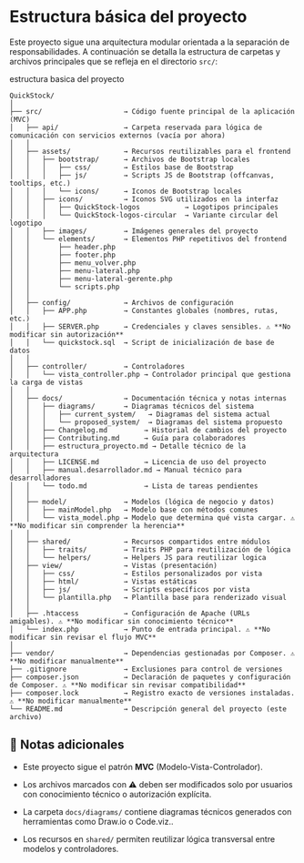 # Estructura básica del proyecto

Este proyecto sigue una arquitectura modular orientada a la separación de responsabilidades. A continuación se detalla la estructura de carpetas y archivos principales que se refleja en el directorio ```src/```:

estructura basica del proyecto 
```
QuickStock/
│
├── src/                    → Código fuente principal de la aplicación (MVC)
│   ├── api/                → Carpeta reservada para lógica de comunicación con servicios externos (vacía por ahora)
│   │
│   ├── assets/             → Recursos reutilizables para el frontend
│   │   ├── bootstrap/      → Archivos de Bootstrap locales
│   │   │   ├── css/        → Estilos base de Bootstrap
│   │   │   ├── js/         → Scripts JS de Bootstrap (offcanvas, tooltips, etc.)
│   │   │   └── icons/      → Iconos de Bootstrap locales   
│   │   ├── icons/          → Iconos SVG utilizados en la interfaz
│   │   │   ├── QuickStock-logos           → Logotipos principales
│   │   │   └── QuickStock-logos-circular  → Variante circular del logotipo
│   │   ├── images/         → Imágenes generales del proyecto
│   │   └── elements/       → Elementos PHP repetitivos del frontend
│   │       ├── header.php
│   │       ├── footer.php
│   │       ├── menu_volver.php
│   │       ├── menu-lateral.php
│   │       ├── menu-lateral-gerente.php
│   │       └── scripts.php
│   │
│   ├── config/             → Archivos de configuración
│   │   ├── APP.php         → Constantes globales (nombres, rutas, etc.)
│   │   ├── SERVER.php      → Credenciales y claves sensibles. ⚠️ **No modificar sin autorización**
│   │   └── quickstock.sql  → Script de inicialización de base de datos
│   │
│   ├── controller/         → Controladores
│   │   └── vista_controller.php → Controlador principal que gestiona la carga de vistas
│   │
│   ├── docs/               → Documentación técnica y notas internas
│   │   ├── diagrams/       → Diagramas técnicos del sistema
│   │   │   ├── current_system/   → Diagramas del sistema actual
│   │   │   └── proposed_system/  → Diagramas del sistema propuesto
│   │   ├── Changelog.md         → Historial de cambios del proyecto
│   │   ├── Contributing.md      → Guía para colaboradores
│   │   ├── estructura_proyecto.md → Detalle técnico de la arquitectura
│   │   ├── LICENSE.md           → Licencia de uso del proyecto
│   │   ├── manual.desarrollador.md → Manual técnico para desarrolladores
│   │   └── todo.md              → Lista de tareas pendientes
│   │
│   ├── model/              → Modelos (lógica de negocio y datos)
│   │   ├── mainModel.php   → Modelo base con métodos comunes
│   │   └── vista_model.php → Modelo que determina qué vista cargar. ⚠️ **No modificar sin comprender la herencia**
│   │
│   ├── shared/             → Recursos compartidos entre módulos
│   │   ├── traits/         → Traits PHP para reutilización de lógica
│   │   └── helpers/        → Helpers JS para reutilizar logica
│   ├── view/               → Vistas (presentación)
│   │   ├── css/            → Estilos personalizados por vista
│   │   ├── html/           → Vistas estáticas
│   │   ├── js/             → Scripts específicos por vista
│   │   └── plantilla.php   → Plantilla base para renderizado visual
│   │
│   ├── .htaccess           → Configuración de Apache (URLs amigables). ⚠️ **No modificar sin conocimiento técnico**
│   └── index.php           → Punto de entrada principal. ⚠️ **No modificar sin revisar el flujo MVC**
│
├── vendor/                 → Dependencias gestionadas por Composer. ⚠️ **No modificar manualmente**
├── .gitignore              → Exclusiones para control de versiones
├── composer.json           → Declaración de paquetes y configuración de Composer. ⚠️ **No modificar sin revisar compatibilidad**
├── composer.lock           → Registro exacto de versiones instaladas. ⚠️ **No modificar manualmente**
└── README.md               → Descripción general del proyecto (este archivo)

```

## 📌 Notas adicionales

- Este proyecto sigue el patrón **MVC** (Modelo-Vista-Controlador).

- Los archivos marcados con ⚠️ deben ser modificados solo por usuarios con conocimiento técnico o autorización explícita.

- La carpeta `docs/diagrams/` contiene diagramas técnicos generados con herramientas como Draw.io o Code.viz..

- Los recursos en `shared/` permiten reutilizar lógica transversal entre modelos y controladores.
